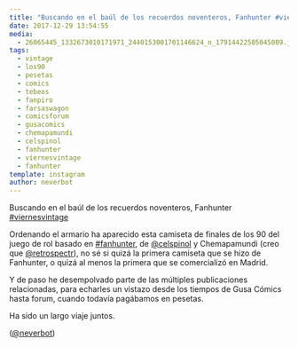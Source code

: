 ```yaml
---
title: "Buscando en el baúl de los recuerdos noventeros, Fanhunter #viernesvintage"
date: 2017-12-29 13:54:55
media: 
  - 26065445_1332673010171971_2440153001701146624_n_17914422505045009.jpg
tags: 
  - vintage
  - los90
  - pesetas
  - comics
  - tebeos
  - fanpiro
  - farsaswagon
  - comicsforum
  - gusacomics
  - chemapamundi
  - celspinol
  - fanhunter
  - viernesvintage
  - fanhunter
template: instagram
author: neverbot
---
```


Buscando en el baúl de los recuerdos noventeros, Fanhunter [#viernesvintage](/tags/viernesvintage)

Ordenando el armario ha aparecido esta camiseta de finales de los 90 del juego de rol basado en [#fanhunter](/tags/fanhunter), de [@celspinol](https://instagram.com/celspinol) y Chemapamundi (creo que [@retrospectr](https://instagram.com/retrospectr)), no sé si quizá la primera camiseta que se hizo de Fanhunter, o quizá al menos la primera que se comercializó en Madrid.

Y de paso he desempolvado parte de las múltiples publicaciones relacionadas, para echarles un vistazo desde los tiempos de Gusa Cómics hasta forum, cuando todavía pagábamos en pesetas.

Ha sido un largo viaje juntos.

([@neverbot](https://instagram.com/neverbot))
